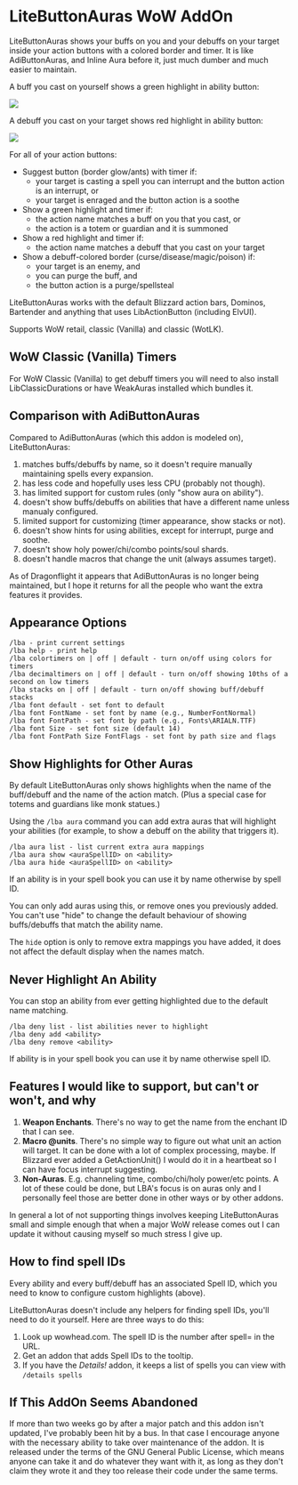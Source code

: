 # LiteButtonAuras WoW AddOn

LiteButtonAuras shows your buffs on you and your debuffs on your target inside your action buttons with a
colored border and timer. It is like AdiButtonAuras, and Inline Aura before it, just much dumber and much
easier to maintain.

A buff you cast on yourself shows a green highlight in ability button:

![](https://i.imgur.com/vsf97X0.png)

A debuff you cast on your target shows red highlight in ability button:

![](https://i.imgur.com/HmN2WR5.png)

For all of your action buttons:

- Suggest button (border glow/ants) with timer if:
    - your target is casting a spell you can interrupt and the button action is an interrupt, or
    - your target is enraged and the button action is a soothe
- Show a green highlight and timer if:
    - the action name matches a buff on you that you cast, or
    - the action is a totem or guardian and it is summoned
- Show a red highlight and timer if:
    - the action name matches a debuff that you cast on your target
- Show a debuff-colored border (curse/disease/magic/poison) if:
    * your target is an enemy, and
    - you can purge the buff, and
    - the button action is a purge/spellsteal

LiteButtonAuras works with the default Blizzard action bars, Dominos, Bartender and anything that
uses LibActionButton (including ElvUI).

Supports WoW retail, classic (Vanilla) and classic (WotLK).

## WoW Classic (Vanilla) Timers

For WoW Classic (Vanilla) to get debuff timers you will need to also install LibClassicDurations or
have WeakAuras installed which bundles it.

## Comparison with AdiButtonAuras

Compared to AdiButtonAuras (which this addon is modeled on), LiteButtonAuras:

1. matches buffs/debuffs by name, so it doesn't require manually maintaining spells every expansion.
1. has less code and hopefully uses less CPU (probably not though).
1. has limited support for custom rules (only "show aura on ability").
1. doesn't show buffs/debuffs on abilities that have a different name unless manualy configured.
1. limited support for customizing (timer appearance, show stacks or not).
1. doesn't show hints for using abilities, except for interrupt, purge and soothe.
1. doesn't show holy power/chi/combo points/soul shards.
1. doesn't handle macros that change the unit (always assumes target).

As of Dragonflight it appears that AdiButtonAuras is no longer being maintained, but I hope
it returns for all the people who want the extra features it provides.

## Appearance Options

```
/lba - print current settings
/lba help - print help
/lba colortimers on | off | default - turn on/off using colors for timers
/lba decimaltimers on | off | default - turn on/off showing 10ths of a second on low timers
/lba stacks on | off | default - turn on/off showing buff/debuff stacks
/lba font default - set font to default
/lba font FontName - set font by name (e.g., NumberFontNormal)
/lba font FontPath - set font by path (e.g., Fonts\ARIALN.TTF)
/lba font Size - set font size (default 14)
/lba font FontPath Size FontFlags - set font by path size and flags
```

## Show Highlights for Other Auras

By default LiteButtonAuras only shows highlights when the name of the buff/debuff and the name of
the action match. (Plus a special case for totems and guardians like monk statues.)

Using the `/lba aura` command you can add extra auras that will highlight your abilities (for
example, to show a debuff on the ability that triggers it).

```
/lba aura list - list current extra aura mappings
/lba aura show <auraSpellID> on <ability>
/lba aura hide <auraSpellID> on <ability>
```

If an ability is in your spell book you can use it by name otherwise by spell ID.

You can only add auras using this, or remove ones you previously added. You can't use "hide" to
change the default behaviour of showing buffs/debuffs that match the ability name.

The `hide` option is only to remove extra mappings you have added, it does not affect the default
display when the names match.

## Never Highlight An Ability

You can stop an ability from ever getting highlighted due to the default name matching.

```
/lba deny list - list abilities never to highlight
/lba deny add <ability>
/lba deny remove <ability>
```

If ability is in your spell book you can use it by name otherwise spell ID.

## Features I would like to support, but can't or won't, and why

1. __Weapon Enchants__. There's no way to get the name from the enchant ID that I can see.
1. __Macro @units__. There's no simple way to figure out what unit an action will target.
   It can be done with a lot of complex processing, maybe. If Blizzard ever added a
   GetActionUnit() I would do it in a heartbeat so I can have focus interrupt suggesting.
1. __Non-Auras__. E.g. channeling time, combo/chi/holy power/etc points. A lot of these
   could be done, but LBA's focus is on auras only and I personally feel those are better
   done in other ways or by other addons.

In general a lot of not supporting things involves keeping LiteButtonAuras small and
simple enough that when a major WoW release comes out I can update it without causing
myself so much stress I give up.

## How to find spell IDs

Every ability and every buff/debuff has an associated Spell ID, which you need to know to
configure custom highlights (above).

LiteButtonAuras doesn't include any helpers for finding spell IDs, you'll need to do it
yourself. Here are three ways to do this:

1. Look up wowhead.com. The spell ID is the number after spell= in the URL.
1. Get an addon that adds Spell IDs to the tooltip.
1. If you have the _Details!_ addon, it keeps a list of spells you can view with `/details spells`

##  If This AddOn Seems Abandoned

If more than two weeks go by after a major patch and this addon isn't updated, I've probably been
hit by a bus. In that case I encourage anyone with the necessary ability to take over maintenance of
the addon. It is released under the terms of the GNU General Public License, which means anyone can
take it and do whatever they want with it, as long as they don't claim they wrote it and they too
release their code under the same terms.

